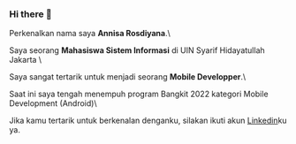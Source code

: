 ### Hi there 👋

Perkenalkan nama saya **Annisa Rosdiyana**.\

Saya seorang **Mahasiswa Sistem Informasi** di UIN Syarif Hidayatullah Jakarta \

Saya sangat tertarik untuk menjadi seorang **Mobile Developper**.\

Saat ini saya tengah menempuh program Bangkit 2022 kategori Mobile Development (Android)\

Jika kamu tertarik untuk berkenalan denganku, silakan ikuti akun [Linkedin](https://www.linkedin.com/in/annisa-rosdiyana-38b657149/)ku ya.
